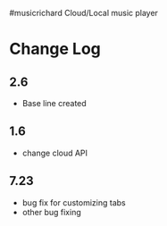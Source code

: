 #musicrichard
Cloud/Local music player



# Change Log
## 2.6
- Base line created

## 1.6
- change cloud API


## 7.23
- bug fix for customizing tabs
- other bug fixing